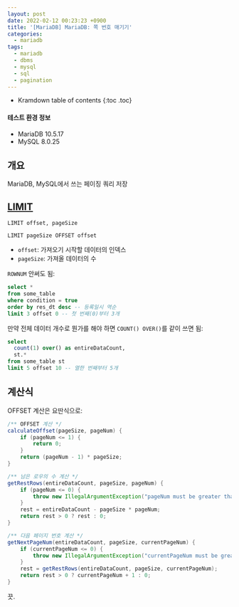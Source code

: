 ```yaml
---
layout: post
date: 2022-02-12 00:23:23 +0900
title: '[MariaDB] MariaDB: 쪽 번호 매기기'
categories:
  - mariadb
tags:
  - mariadb
  - dbms
  - mysql
  - sql
  - pagination
---
```


* Kramdown table of contents
{:toc .toc}

#### 테스트 환경 정보

- MariaDB 10.5.17
- MySQL 8.0.25


## 개요

MariaDB, MySQL에서 쓰는 페이징 쿼리 저장


## [LIMIT](https://mariadb.com/kb/en/limit/)

```
LIMIT offset, pageSize

LIMIT pageSize OFFSET offset
```

- `offset`: 가져오기 시작할 데이터의 인덱스
- `pageSize`: 가져올 데이터의 수

`ROWNUM` 안써도 됨:

```sql
select *
from some_table
where condition = true
order by res_dt desc -- 등록일시 역순
limit 3 offset 0 -- 첫 번째(0)부터 3개
```

만약 전체 데이터 개수로 뭔가를 해야 하면 `COUNT() OVER()`를 같이 쓰면 됨:

```sql
select
  count(1) over() as entireDataCount,
  st.*
from some_table st
limit 5 offset 10 -- 열한 번째부터 5개
```


## 계산식

OFFSET 계산은 요딴식으로:

```java
/** OFFSET 계산 */
calculateOffset(pageSize, pageNum) {
    if (pageNum <= 1) {
        return 0;
    }
    return (pageNum - 1) * pageSize;
}

/** 남은 로우의 수 계산 */
getRestRows(entireDataCount, pageSize, pageNum) {
    if (pageNum <= 0) {
        throw new IllegalArgumentException("pageNum must be greater than 0");
    }
    rest = entireDataCount - pageSize * pageNum;
    return rest > 0 ? rest : 0;
}

/** 다음 페이지 번호 계산 */
getNextPageNum(entireDataCount, pageSize, currentPageNum) {
    if (currentPageNum <= 0) {
        throw new IllegalArgumentException("currentPageNum must be greater than 0");
    }
    rest = getRestRows(entireDataCount, pageSize, currentPageNum);
    return rest > 0 ? currentPageNum + 1 : 0;
}
```

끗.

